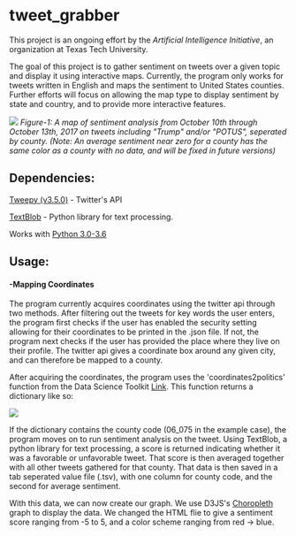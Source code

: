 # tweet_grabber
This project is an ongoing effort by the *Artificial Intelligence Initiative*, an organization at Texas Tech University.  

The goal of this project is to gather sentiment on tweets over a given topic and display it using interactive maps. Currently, the program only works for tweets written in English and maps the sentiment to United States counties. Further efforts will focus on allowing the map type to display sentiment by state and country, and to provide more interactive features.

![](https://i.imgur.com/wvkkSJo.png)
*Figure-1: A map of sentiment analysis from October 10th through October 13th, 2017 on tweets including "Trump" and/or "POTUS", seperated by county. 
(Note: An average sentiment near zero for a county has the same color as a county with no data, and will be fixed in future versions)* 

## Dependencies: 
[Tweepy (v3.5.0)](http://www.tweepy.org/) - Twitter's API

[TextBlob](https://textblob.readthedocs.io/en/dev/) - Python library for text processing.

Works with [Python 3.0-3.6](https://www.python.org/downloads/) 


## Usage:

#### -Mapping Coordinates
The program currently acquires coordinates using the twitter api through two methods. After filtering out the tweets for key words the user enters, the program first checks if the user has enabled the security setting allowing for their coordinates to be printed in the .json file. If not, the program next checks if the user has provided the place where they live on their profile. The twitter api gives a coordinate box around any given city, and can therefore be mapped to a county.

After acquiring the coordinates, the program uses the 'coordinates2politics' function from the Data Science Toolkit [Link](http://www.datasciencetoolkit.org/). This function returns a dictionary like so:

![](https://i.imgur.com/svE9Tox.png)

If the dictionary contains the county code (06_075 in the example case), the program moves on to run sentiment analysis on the tweet. Using TextBlob, a python library for text processing, a score is returned indicating whether it was a favorable or unfavorable tweet. That score is then averaged together with all other tweets gathered for that county. That data is then saved in a tab seperated value file (.tsv), with one column for county code, and the second for average sentiment.

With this data, we can now create our graph. We use D3JS's [Choropleth](https://bl.ocks.org/mbostock/4060606) graph to display the data. We changed the HTML flie to give a sentiment score ranging from -5 to 5, and a color scheme ranging from  red -> blue.